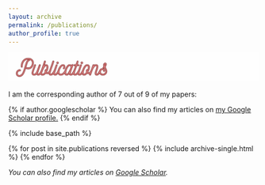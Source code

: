 ```yaml
---
layout: archive
permalink: /publications/
author_profile: true
---
```


![](/_pages/4.png)

I am the corresponding author of 7 out of 9 of my papers:

{% if author.googlescholar %}
  You can also find my articles on <u><a href="{{[author.googlescholar](https://scholar.google.com/citations?user=1dp-SB4AAAAJ&hl=en)}}">my Google Scholar profile</a>.</u>
{% endif %}

{% include base_path %}

{% for post in site.publications reversed %}
  {% include archive-single.html %}
{% endfor %}

_You can also find my articles on [Google Scholar](https://scholar.google.com/citations?user=1dp-SB4AAAAJ&hl=en)._
